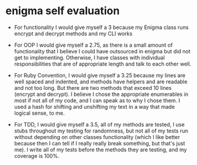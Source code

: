 # enigma self evaluation

- For functionality I would give myself a 3 because my Enigma class runs encrypt and decrypt methods and my CLI works

- For OOP I would give myself a 2.75, as there is a small amount of functionality that I believe I could have outsourced in enigma but did not get to implementing. Otherwise, I have classes with individual responsibilities that are of appropriate length and talk to each other well.

- For Ruby Convention, I would give myself a 3.25 because my lines are well spaced and indented, and methods have helpers and are readable and not too long. But there are two methods that exceed 10 lines (encrypt and decrypt). I believe I chose the appropriate enumerables in most if not all of my code, and I can speak as to why I chose them. I used a hash for shifting and unshifting my text in a way that made logical sense, to me.

- For TDD, I would give myself a 3.5, all of my methods are tested, I use stubs throughout my testing for randomness, but not all of my tests run without depending on other classes functionality (which I like better because then I can tell if I really really break something, but that's just me). I write all of my tests before the methods they are testing, and my coverage is 100%.
